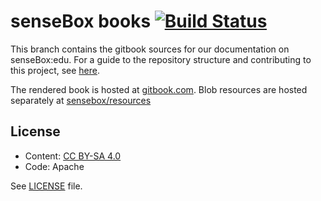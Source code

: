 # senseBox books [![Build Status](https://travis-ci.org/sensebox/books.svg?branch=book_edu)](https://travis-ci.org/sensebox/books)

This branch contains the gitbook sources for our documentation on senseBox:edu.
For a guide to the repository structure and contributing to this project, see [here](https://github.com/sensebox/books/tree/master/CONTRIBUTING.md).

The rendered book is hosted at [gitbook.com](https://sensebox.gitbooks.io/edu/).
Blob resources are hosted separately at [sensebox/resources](https://github.com/sensebox/resources/)

## License
- Content: [CC BY-SA 4.0](https://creativecommons.org/licenses/by-sa/4.0/)
- Code: Apache

See [LICENSE](https://github.com/sensebox/books/blob/master/LICENSE) file.
